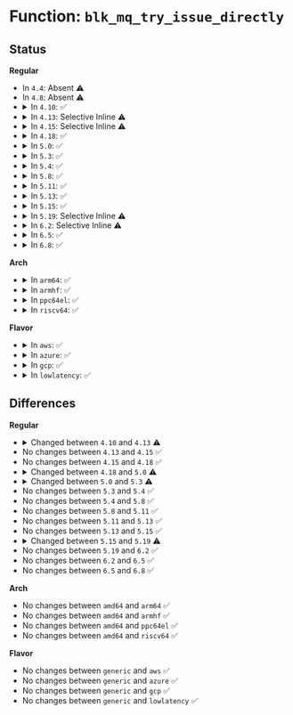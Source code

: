 # Function: <code>blk_mq_try_issue_directly</code>

## Status
<b>Regular</b>
<ul>
<li>
In <code>4.4</code>: Absent ⚠️
</li>
<li>
In <code>4.8</code>: Absent ⚠️
</li>
<li>
<details>
<summary>In <code>4.10</code>: ✅</summary>

```c
void blk_mq_try_issue_directly(struct request *rq, blk_qc_t *cookie);
```

**Collision:** Unique Static

**Inline:** No

**Transformation:** False

**Instances:**

```
In block/blk-mq.c (ffffffff81424ce0)
Location: block/blk-mq.c:1299
Inline: False
Direct callers:
  - block/blk-mq.c:blk_mq_make_request
  - block/blk-mq.c:blk_mq_make_request
```
**Symbols:**

```
ffffffff81424ce0-ffffffff81424dd8: blk_mq_try_issue_directly (STB_LOCAL)
```
</details>
</li>
<li>
<details>
<summary>In <code>4.13</code>: Selective Inline ⚠️</summary>

```c
void blk_mq_try_issue_directly(struct blk_mq_hw_ctx *hctx, struct request *rq, blk_qc_t *cookie);
```

**Collision:** Unique Static

**Inline:** Selective

**Transformation:** False

**Instances:**

```
In block/blk-mq.c (ffffffff81431230)
Location: block/blk-mq.c:1536
Inline: True
Direct callers:
  - block/blk-mq.c:blk_mq_make_request
  - block/blk-mq.c:blk_mq_make_request
```
**Symbols:**

```
ffffffff81431230-ffffffff814312aa: blk_mq_try_issue_directly (STB_LOCAL)
```
</details>
</li>
<li>
<details>
<summary>In <code>4.15</code>: Selective Inline ⚠️</summary>

```c
void blk_mq_try_issue_directly(struct blk_mq_hw_ctx *hctx, struct request *rq, blk_qc_t *cookie);
```

**Collision:** Unique Static

**Inline:** Selective

**Transformation:** False

**Instances:**

```
In block/blk-mq.c (ffffffff8145cc20)
Location: block/blk-mq.c:1673
Inline: True
Direct callers:
  - block/blk-mq.c:blk_mq_make_request
  - block/blk-mq.c:blk_mq_make_request
```
**Symbols:**

```
ffffffff8145cc20-ffffffff8145cc9a: blk_mq_try_issue_directly (STB_LOCAL)
```
</details>
</li>
<li>
<details>
<summary>In <code>4.18</code>: ✅</summary>

```c
void blk_mq_try_issue_directly(struct blk_mq_hw_ctx *hctx, struct request *rq, blk_qc_t *cookie);
```

**Collision:** Unique Static

**Inline:** No

**Transformation:** False

**Instances:**

```
In block/blk-mq.c (ffffffff81490480)
Location: block/blk-mq.c:1719
Inline: False
Direct callers:
  - block/blk-mq.c:blk_mq_make_request
  - block/blk-mq.c:blk_mq_make_request
```
**Symbols:**

```
ffffffff81490480-ffffffff81490536: blk_mq_try_issue_directly (STB_LOCAL)
```
</details>
</li>
<li>
<details>
<summary>In <code>5.0</code>: ✅</summary>

```c
blk_status_t blk_mq_try_issue_directly(struct blk_mq_hw_ctx *hctx, struct request *rq, blk_qc_t *cookie, bool bypass, bool last);
```

**Collision:** Unique Global

**Inline:** No

**Transformation:** False

**Instances:**

```
In block/blk-mq.c (ffffffff814aa690)
Location: block/blk-mq.c:1808
Inline: False
Direct callers:
  - block/blk-core.c:blk_insert_cloned_request
  - block/blk-mq.c:blk_mq_make_request
  - block/blk-mq.c:blk_mq_make_request
  - block/blk-mq.c:blk_mq_try_issue_list_directly
```
**Symbols:**

```
ffffffff814aa690-ffffffff814aa954: blk_mq_try_issue_directly (STB_GLOBAL)
```
</details>
</li>
<li>
<details>
<summary>In <code>5.3</code>: ✅</summary>

```c
void blk_mq_try_issue_directly(struct blk_mq_hw_ctx *hctx, struct request *rq, blk_qc_t *cookie);
```

**Collision:** Unique Static

**Inline:** No

**Transformation:** False

**Instances:**

```
In block/blk-mq.c (ffffffff814d8340)
Location: block/blk-mq.c:1854
Inline: False
Direct callers:
  - block/blk-mq.c:blk_mq_make_request
  - block/blk-mq.c:blk_mq_make_request
```
**Symbols:**

```
ffffffff814d8340-ffffffff814d8409: blk_mq_try_issue_directly (STB_LOCAL)
```
</details>
</li>
<li>
<details>
<summary>In <code>5.4</code>: ✅</summary>

```c
void blk_mq_try_issue_directly(struct blk_mq_hw_ctx *hctx, struct request *rq, blk_qc_t *cookie);
```

**Collision:** Unique Static

**Inline:** No

**Transformation:** False

**Instances:**

```
In block/blk-mq.c (ffffffff814f16f0)
Location: block/blk-mq.c:1874
Inline: False
Direct callers:
  - block/blk-mq.c:blk_mq_make_request
  - block/blk-mq.c:blk_mq_make_request
```
**Symbols:**

```
ffffffff814f16f0-ffffffff814f17bb: blk_mq_try_issue_directly (STB_LOCAL)
```
</details>
</li>
<li>
<details>
<summary>In <code>5.8</code>: ✅</summary>

```c
void blk_mq_try_issue_directly(struct blk_mq_hw_ctx *hctx, struct request *rq, blk_qc_t *cookie);
```

**Collision:** Unique Static

**Inline:** No

**Transformation:** False

**Instances:**

```
In block/blk-mq.c (ffffffff81550db0)
Location: block/blk-mq.c:1934
Inline: False
Direct callers:
  - block/blk-mq.c:blk_mq_make_request
  - block/blk-mq.c:blk_mq_make_request
```
**Symbols:**

```
ffffffff81550db0-ffffffff81550eaf: blk_mq_try_issue_directly (STB_LOCAL)
```
</details>
</li>
<li>
<details>
<summary>In <code>5.11</code>: ✅</summary>

```c
void blk_mq_try_issue_directly(struct blk_mq_hw_ctx *hctx, struct request *rq, blk_qc_t *cookie);
```

**Collision:** Unique Static

**Inline:** No

**Transformation:** False

**Instances:**

```
In block/blk-mq.c (ffffffff8156d460)
Location: block/blk-mq.c:2031
Inline: False
Direct callers:
  - block/blk-mq.c:blk_mq_submit_bio
  - block/blk-mq.c:blk_mq_submit_bio
```
**Symbols:**

```
ffffffff8156d460-ffffffff8156d533: blk_mq_try_issue_directly (STB_LOCAL)
```
</details>
</li>
<li>
<details>
<summary>In <code>5.13</code>: ✅</summary>

```c
void blk_mq_try_issue_directly(struct blk_mq_hw_ctx *hctx, struct request *rq, blk_qc_t *cookie);
```

**Collision:** Unique Static

**Inline:** No

**Transformation:** False

**Instances:**

```
In block/blk-mq.c (ffffffff81575360)
Location: block/blk-mq.c:2055
Inline: False
Direct callers:
  - block/blk-mq.c:blk_mq_submit_bio
  - block/blk-mq.c:blk_mq_submit_bio
```
**Symbols:**

```
ffffffff81575360-ffffffff81575433: blk_mq_try_issue_directly (STB_LOCAL)
```
</details>
</li>
<li>
<details>
<summary>In <code>5.15</code>: ✅</summary>

```c
void blk_mq_try_issue_directly(struct blk_mq_hw_ctx *hctx, struct request *rq, blk_qc_t *cookie);
```

**Collision:** Unique Static

**Inline:** No

**Transformation:** False

**Instances:**

```
In block/blk-mq.c (ffffffff815da680)
Location: block/blk-mq.c:2066
Inline: False
Direct callers:
  - block/blk-mq.c:blk_mq_submit_bio
  - block/blk-mq.c:blk_mq_submit_bio
```
**Symbols:**

```
ffffffff815da680-ffffffff815da784: blk_mq_try_issue_directly (STB_LOCAL)
```
</details>
</li>
<li>
<details>
<summary>In <code>5.19</code>: Selective Inline ⚠️</summary>

```c
void blk_mq_try_issue_directly(struct blk_mq_hw_ctx *hctx, struct request *rq);
```

**Collision:** Unique Static

**Inline:** Selective

**Transformation:** False

**Instances:**

```
In block/blk-mq.c (ffffffff81688190)
Location: block/blk-mq.c:2531
Inline: True
Direct callers:
  - block/blk-mq.c:blk_mq_submit_bio
  - block/blk-mq.c:blk_mq_submit_bio
```
**Symbols:**

```
ffffffff81688190-ffffffff81688239: blk_mq_try_issue_directly (STB_LOCAL)
```
</details>
</li>
<li>
<details>
<summary>In <code>6.2</code>: Selective Inline ⚠️</summary>

```c
void blk_mq_try_issue_directly(struct blk_mq_hw_ctx *hctx, struct request *rq);
```

**Collision:** Unique Static

**Inline:** Selective

**Transformation:** False

**Instances:**

```
In block/blk-mq.c (ffffffff817465d0)
Location: block/blk-mq.c:2674
Inline: True
Direct callers:
  - block/blk-mq.c:blk_mq_submit_bio
  - block/blk-mq.c:blk_mq_submit_bio
```
**Symbols:**

```
ffffffff817465d0-ffffffff81746691: blk_mq_try_issue_directly (STB_LOCAL)
```
</details>
</li>
<li>
<details>
<summary>In <code>6.5</code>: ✅</summary>

```c
void blk_mq_try_issue_directly(struct blk_mq_hw_ctx *hctx, struct request *rq);
```

**Collision:** Unique Static

**Inline:** No

**Transformation:** False

**Instances:**

```
In block/blk-mq.c (ffffffff817839a0)
Location: block/blk-mq.c:2632
Inline: False
Direct callers:
  - block/blk-mq.c:blk_mq_submit_bio
  - block/blk-mq.c:blk_mq_submit_bio
```
**Symbols:**

```
ffffffff817839a0-ffffffff81783a90: blk_mq_try_issue_directly (STB_LOCAL)
```
</details>
</li>
<li>
<details>
<summary>In <code>6.8</code>: ✅</summary>

```c
void blk_mq_try_issue_directly(struct blk_mq_hw_ctx *hctx, struct request *rq);
```

**Collision:** Unique Static

**Inline:** No

**Transformation:** False

**Instances:**

```
In block/blk-mq.c (ffffffff817c5d10)
Location: block/blk-mq.c:2654
Inline: False
Direct callers:
  - block/blk-mq.c:blk_mq_submit_bio
  - block/blk-mq.c:blk_mq_submit_bio
```
**Symbols:**

```
ffffffff817c5d10-ffffffff817c5e04: blk_mq_try_issue_directly (STB_LOCAL)
```
</details>
</li>
</ul>
<b>Arch</b>
<ul>
<li>
<details>
<summary>In <code>arm64</code>: ✅</summary>

```c
void blk_mq_try_issue_directly(struct blk_mq_hw_ctx *hctx, struct request *rq, blk_qc_t *cookie);
```

**Collision:** Unique Static

**Inline:** No

**Transformation:** False

**Instances:**

```
In block/blk-mq.c (ffff8000105f0d78)
Location: block/blk-mq.c:1874
Inline: False
Direct callers:
  - block/blk-mq.c:blk_mq_make_request
```
**Symbols:**

```
ffff8000105f0d78-ffff8000105f0e5c: blk_mq_try_issue_directly (STB_LOCAL)
```
</details>
</li>
<li>
<details>
<summary>In <code>armhf</code>: ✅</summary>

```c
void blk_mq_try_issue_directly(struct blk_mq_hw_ctx *hctx, struct request *rq, blk_qc_t *cookie);
```

**Collision:** Unique Static

**Inline:** No

**Transformation:** False

**Instances:**

```
In block/blk-mq.c (c079cdb4)
Location: block/blk-mq.c:1874
Inline: False
Direct callers:
  - block/blk-mq.c:blk_mq_make_request
```
**Symbols:**

```
c079cdb4-c079cecc: blk_mq_try_issue_directly (STB_LOCAL)
```
</details>
</li>
<li>
<details>
<summary>In <code>ppc64el</code>: ✅</summary>

```c
void blk_mq_try_issue_directly(struct blk_mq_hw_ctx *hctx, struct request *rq, blk_qc_t *cookie);
```

**Collision:** Unique Static

**Inline:** No

**Transformation:** False

**Instances:**

```
In block/blk-mq.c (c000000000787990)
Location: block/blk-mq.c:1874
Inline: False
Direct callers:
  - block/blk-mq.c:blk_mq_make_request
```
**Symbols:**

```
c000000000787990-c000000000787ae8: blk_mq_try_issue_directly (STB_LOCAL)
```
</details>
</li>
<li>
<details>
<summary>In <code>riscv64</code>: ✅</summary>

```c
void blk_mq_try_issue_directly(struct blk_mq_hw_ctx *hctx, struct request *rq, blk_qc_t *cookie);
```

**Collision:** Unique Static

**Inline:** No

**Transformation:** False

**Instances:**

```
In block/blk-mq.c (ffffffe00042fa74)
Location: block/blk-mq.c:1874
Inline: False
Direct callers:
  - block/blk-mq.c:blk_mq_make_request
  - block/blk-mq.c:blk_mq_make_request
```
**Symbols:**

```
ffffffe00042fa74-ffffffe00042fb42: blk_mq_try_issue_directly (STB_LOCAL)
```
</details>
</li>
</ul>
<b>Flavor</b>
<ul>
<li>
<details>
<summary>In <code>aws</code>: ✅</summary>

```c
void blk_mq_try_issue_directly(struct blk_mq_hw_ctx *hctx, struct request *rq, blk_qc_t *cookie);
```

**Collision:** Unique Static

**Inline:** No

**Transformation:** False

**Instances:**

```
In block/blk-mq.c (ffffffff814e9cd0)
Location: block/blk-mq.c:1874
Inline: False
Direct callers:
  - block/blk-mq.c:blk_mq_make_request
  - block/blk-mq.c:blk_mq_make_request
```
**Symbols:**

```
ffffffff814e9cd0-ffffffff814e9d9b: blk_mq_try_issue_directly (STB_LOCAL)
```
</details>
</li>
<li>
<details>
<summary>In <code>azure</code>: ✅</summary>

```c
void blk_mq_try_issue_directly(struct blk_mq_hw_ctx *hctx, struct request *rq, blk_qc_t *cookie);
```

**Collision:** Unique Static

**Inline:** No

**Transformation:** False

**Instances:**

```
In block/blk-mq.c (ffffffff814da230)
Location: block/blk-mq.c:1874
Inline: False
Direct callers:
  - block/blk-mq.c:blk_mq_make_request
  - block/blk-mq.c:blk_mq_make_request
```
**Symbols:**

```
ffffffff814da230-ffffffff814da2fb: blk_mq_try_issue_directly (STB_LOCAL)
```
</details>
</li>
<li>
<details>
<summary>In <code>gcp</code>: ✅</summary>

```c
void blk_mq_try_issue_directly(struct blk_mq_hw_ctx *hctx, struct request *rq, blk_qc_t *cookie);
```

**Collision:** Unique Static

**Inline:** No

**Transformation:** False

**Instances:**

```
In block/blk-mq.c (ffffffff814e5d60)
Location: block/blk-mq.c:1874
Inline: False
Direct callers:
  - block/blk-mq.c:blk_mq_make_request
  - block/blk-mq.c:blk_mq_make_request
```
**Symbols:**

```
ffffffff814e5d60-ffffffff814e5e2b: blk_mq_try_issue_directly (STB_LOCAL)
```
</details>
</li>
<li>
<details>
<summary>In <code>lowlatency</code>: ✅</summary>

```c
void blk_mq_try_issue_directly(struct blk_mq_hw_ctx *hctx, struct request *rq, blk_qc_t *cookie);
```

**Collision:** Unique Static

**Inline:** No

**Transformation:** False

**Instances:**

```
In block/blk-mq.c (ffffffff814fecf0)
Location: block/blk-mq.c:1874
Inline: False
Direct callers:
  - block/blk-mq.c:blk_mq_make_request
  - block/blk-mq.c:blk_mq_make_request
```
**Symbols:**

```
ffffffff814fecf0-ffffffff814fed91: blk_mq_try_issue_directly (STB_LOCAL)
```
</details>
</li>
</ul>

## Differences
<b>Regular</b>
<ul>
<li>
<details>
<summary>Changed between <code>4.10</code> and <code>4.13</code> ⚠️</summary>
<ul>
<li>
<b>Param added. </b>
<code>struct blk_mq_hw_ctx *hctx</code>
</li>
<li>
<b>Param reordered. </b>
<code>rq, cookie</code> ➡️ <code>hctx, rq, cookie</code>
</li>
</ul>
</details>
</li>
<li>
No changes between <code>4.13</code> and <code>4.15</code> ✅
</li>
<li>
No changes between <code>4.15</code> and <code>4.18</code> ✅
</li>
<li>
<details>
<summary>Changed between <code>4.18</code> and <code>5.0</code> ⚠️</summary>
<ul>
<li>
<b>Param added. </b>
<code>bool bypass</code>
</li>
<li>
<b>Param added. </b>
<code>bool last</code>
</li>
<li>
<b>Return type changed. </b>
<code>void</code> ➡️ <code>blk_status_t</code>
</li>
</ul>
</details>
</li>
<li>
<details>
<summary>Changed between <code>5.0</code> and <code>5.3</code> ⚠️</summary>
<ul>
<li>
<b>Param removed. </b>
<code>bool bypass</code>
</li>
<li>
<b>Param removed. </b>
<code>bool last</code>
</li>
<li>
<b>Return type changed. </b>
<code>blk_status_t</code> ➡️ <code>void</code>
</li>
</ul>
</details>
</li>
<li>
No changes between <code>5.3</code> and <code>5.4</code> ✅
</li>
<li>
No changes between <code>5.4</code> and <code>5.8</code> ✅
</li>
<li>
No changes between <code>5.8</code> and <code>5.11</code> ✅
</li>
<li>
No changes between <code>5.11</code> and <code>5.13</code> ✅
</li>
<li>
No changes between <code>5.13</code> and <code>5.15</code> ✅
</li>
<li>
<details>
<summary>Changed between <code>5.15</code> and <code>5.19</code> ⚠️</summary>
<ul>
<li>
<b>Param removed. </b>
<code>blk_qc_t *cookie</code>
</li>
</ul>
</details>
</li>
<li>
No changes between <code>5.19</code> and <code>6.2</code> ✅
</li>
<li>
No changes between <code>6.2</code> and <code>6.5</code> ✅
</li>
<li>
No changes between <code>6.5</code> and <code>6.8</code> ✅
</li>
</ul>
<b>Arch</b>
<ul>
<li>
No changes between <code>amd64</code> and <code>arm64</code> ✅
</li>
<li>
No changes between <code>amd64</code> and <code>armhf</code> ✅
</li>
<li>
No changes between <code>amd64</code> and <code>ppc64el</code> ✅
</li>
<li>
No changes between <code>amd64</code> and <code>riscv64</code> ✅
</li>
</ul>
<b>Flavor</b>
<ul>
<li>
No changes between <code>generic</code> and <code>aws</code> ✅
</li>
<li>
No changes between <code>generic</code> and <code>azure</code> ✅
</li>
<li>
No changes between <code>generic</code> and <code>gcp</code> ✅
</li>
<li>
No changes between <code>generic</code> and <code>lowlatency</code> ✅
</li>
</ul>
